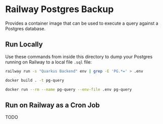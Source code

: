 # Railway Postgres Backup

Provides a container image that can be used to execute a query against a Postgres database.

## Run Locally

Use these commands from inside this directory to dump your Postgres running on
Railway to a local file `.sql` file:

```bash
railway run -s "Quarkus Backend" env | grep -E 'PG.*=' > .env

docker build . -t pg-query

docker run --rm --name pg-query --env-file .env pg-query
```

## Run on Railway as a Cron Job

TODO